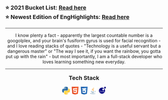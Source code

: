 <p style="font-size: 18px">
  <b> ⭐ 2021 Bucket List: <a href="/bucket"> Read here </a> </b>
  <br>
  <b> ⭐ Newest Edition of EngHighlights: <a href="/news"> Read here </a> </b>
</p>

<hr>

<p align="center">
  I know plenty a fact - apparently the largest countable number is a googolplex, and your brain's fusiform gyrus is used for facial recognition - and I love reading stacks of quotes - "Technology is a useful servant but a dangerous master" or "The way I see it, if you want the rainbow, you gotta put up with the rain" - but most importantly, I am a full-stack developer who loves learning something new everyday. 
</p>

<hr>

<p align="center" style="font-size: 18px">
  <b> Tech Stack </b>
</p>

<p align="center">
  <img src="/assets/python_icon.png" width="25" height="25">
  <img src="/assets/html_icon.png" width="25" height="25">
  <img src="/assets/css_icon.png" width="25" height="25">
  <img src="/assets/java_icon.png" width="25" height="25">
  <img src="/assets/lua_icon.svg" width="25" height="25">
</p>
